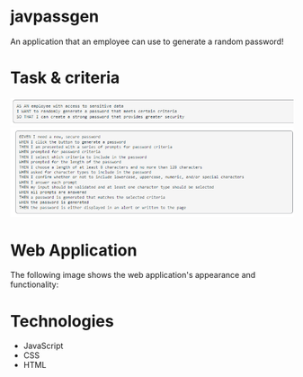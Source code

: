 # javpassgen
An application that an employee can use to generate a random password!

# Task & criteria 

![](assets/images/task%20snap.png)
![](assets/images/Java%20criteria.png)

# Web Application 
The following image shows the web application's appearance and functionality:


# Technologies 
* JavaScript
* CSS
* HTML